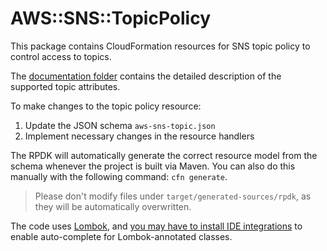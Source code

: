 # AWS::SNS::TopicPolicy

This package contains CloudFormation resources for SNS topic policy to control access to topics.

The [documentation folder](/aws-sns-topicpolicy/docs/README.md) contains the detailed description of the supported topic attributes.

To make changes to the topic policy resource:

1. Update the JSON schema `aws-sns-topic.json`
1. Implement necessary changes in the resource handlers

The RPDK will automatically generate the correct resource model from the schema whenever the project is built via Maven. You can also do this manually with the following command: `cfn generate`.

> Please don't modify files under `target/generated-sources/rpdk`, as they will be automatically overwritten.

The code uses [Lombok](https://projectlombok.org/), and [you may have to install IDE integrations](https://projectlombok.org/) to enable auto-complete for Lombok-annotated classes.
